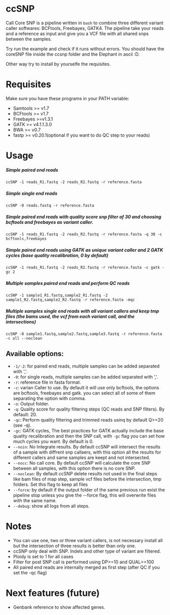 # ccSNP
Call Core SNP is a pipeline written in `bash` to combine three different variant caller softwares: BCFtools, Freebayes, GATK4. The pipeline take your reads and a reference as input and give you a VCF file with all shared snps between the samples.

Try run the example and check if it runs without errors. You should have the coreSNP file inside the ccsnp folder and the Elephant in ascii :D.

Other way try to install by yourselfe the requisites.

# Requisites

Make sure you have these programs in your PATH variable:

* Samtools >= v1.7
* BCFtools >= v1.7
* Freebayes >=v1.3.1
* GATK >= v4.1.1.3.0
* BWA >= v0.7
* fastp >= v0.20.1(optional if you want to do QC step to your reads)

# Usage

##### Simple paired end reads
`ccSNP -1 reads_R1.fastq -2 reads_R2.fastq -r reference.fasta`
##### Simple single end reads
`ccSNP -0 reads.fastq -r reference.fasta`
##### Simple paired end reads with quality score snp filter of 30 and choosing bcftools and freebayes as variant caller.
`ccSNP -1 reads_R1.fastq -2 reads_R2.fastq -r reference.fasta -q 30 -c bcftools,freebayes`
##### Simple paired end reads using GATK as unique variant caller and 2 GATK cycles (base quality recalibration, 0 by default)
`ccSNP -1 reads_R1.fastq -2 reads_R2.fastq -r reference.fasta -c gatk -gc 2`
##### Multiple samples paired end reads and perform QC reads
`ccSNP -1 sample1_R1.fastq,sample2_R1.fastq -2 sample1_R2.fastq,sample2_R2.fastq -r reference.fasta -mqc`
##### Multiple samples single end reads with all variant callers and keep tmp files (the bams used, the vcf from each variant call, and the intersections)
`ccSNP -0 sample1.fastq,sample2.fastq,sample3.fastq -r reference.fasta -c all --noclean`



## Available options:

* `-1/-2`: for paired end reads, multiple samples can be added separated with ','.
* `-0`: for single reads, multiple samples can be added separated with ','.
* `-r`: reference file in fasta format.
* `-c`: varian Caller to use. By default it will use only bcftools, the options are bcftools, freebayes and gatk. you can select all of some of them separating the option with comma.
* `-o`: Output folder.
* `-q`: Quality score for quality filtering steps (QC reads and SNP filters). By default: 20.
* `-qc`: Perform quality filtering and trimmed reads usinq by default Q>=20 (see -q).
* `-gc`: GATK cycles, The best practices for GATK actually include the base quality recalibration and then the SNP call, with `-gc` flag you can set how much cycles you want. By default is 0.
* `--noin`: No Integrate results. By default ccSNP will intersect the results of a sample with diffrent snp callaers, with this option all the results for different callers and same samples are keept and not intersected.
* `--nocc`: No call core. By default ccSNP will calculate the core SNP between all samples, with this option there is no core SNP.
* `--noclean`: By default ccSNP delete results not used in the final steps like bam files of map step, sample vcf files before the intersection, tmp folders. Set this flag to keep all files
* `--force`: by default if the output folder of the same previous run exist the pipeline stop unless you give the --force flag, this will overwrite files with the same name.
* `--debug`: show all logs from all steps.


# Notes

* You can use one, two or three variant callers, is not necessary install all but the intersection of three results is better than only one.
* ccSNP only deal with SNP. Indels and other type of variant are filtered.
* Ploidy is set to 1 for all cases
* Filter for post SNP call is performed using DP>=10 and QUAL>=100
* All paired end reads are internally merged as first step (after QC if you set the -qc flag)

# Next features (future)

* Genbank reference to show affected genes.